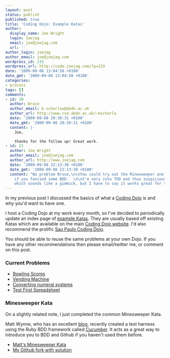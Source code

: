 ```yaml
---
layout: post
status: publish
published: true
title: 'Coding Dojo: Example Katas'
author:
  display_name: Joe Wright
  login: joejag
  email: joe@joejag.com
  url: ''
author_login: joejag
author_email: joe@joejag.com
wordpress_id: 233
wordpress_url: http://code.joejag.com/?p=233
date: '2009-09-08 13:04:50 +0100'
date_gmt: '2009-09-08 13:04:50 +0100'
categories:
- process
tags: []
comments:
- id: 20
  author: Bruce
  author_email: b.scharlau@abdn.ac.uk
  author_url: http://www.csd.abdn.ac.uk/~bscharla
  date: '2009-09-08 20:30:31 +0100'
  date_gmt: '2009-09-08 20:30:31 +0100'
  content: |-
    Joe,

    thanks for the follow up! Great work.
- id: 21
  author: Joe Wright
  author_email: joe@joejag.com
  author_url: http://www.joejag.com
  date: '2009-09-08 22:13:30 +0100'
  date_gmt: '2009-09-08 22:13:30 +0100'
  content: "No problem Bruce,\n\nYou could try out the Minesweeper one with your students
    if you fancied some BDD.  \n\nI'm very into TDD and thus suspicious of anything
    which sounds like a gimmick, but I have to say it works great for this small problem."
---
```

<p>In my previous post I discussed the basics of what a <a href="{% post_url /2009-09-03-the-coding-dojo %}">Coding Dojo</a> is and why you'd want to have one.  </p>
<p>I host a Coding Dojo at my work every month, so I've decided to periodically update an index page of <a href="http:&#47;&#47;code.joejag.com&#47;coding-dojo-example-katas&#47;">example Katas</a>.  They are usually based off existing Katas which are available on the main <a href="http:&#47;&#47;codingdojo.org&#47;">Coding Dojo website</a>.  I'd also recommend the prolific <a href="http:&#47;&#47;translate.google.com&#47;translate?hl=en&sl=pt&u=http:&#47;&#47;www.dojosp.org&#47;&ei=9k-mSrS6MoKanwO59rH0Dw&sa=X&oi=translate&resnum=4&ct=result&prev=&#47;search%3Fq%3Ddojosp%26hl%3Den%26client%3Dfirefox-a%26rls%3Dorg.mozilla:en-GB:official%26hs%3DTN0">Sao Paulo Coding Dojo</a>.</p>
<p>You should be able to reuse the same problems at your own Dojo.  If you have any other recommendations then please email&#47;twitter me, or comment on this post.</p>
<h3>Current Problems</h3>

<ul>
<li><a href="{{ site.url }}/coding-dojo/christmas-delivery">Bowling Scores</a></li>
<li><a href="{{ site.url }}/coding-dojo/vending-machine">Vending Machine</a></li>
<li><a href="{{ site.url }}/coding-dojo/converting-between-different-numeral-systems">Converting numeral systems</a></li>
<li><a href="{{ site.url }}/coding-dojo/test-first-spreadsheet">Test First Spreadsheet</a></li>
</ul>

<h3>Minesweeper Kata</h3>
<p>On a slightly related note, I just completed the common Minesweeper Kata.  </p>
<p>Matt Wynne, who has an excellent <a href="http:&#47;&#47;blog.mattwynne.net&#47;">blog</a>, recently created a test harness using the Ruby BDD framework called <a href="http:&#47;&#47;cukes.info&#47;">Cucumber</a>.  It acts as a great way to introduce you to BDD and Github if you haven't used them before.</p>

<ul>
<li><a href="http:&#47;&#47;github.com&#47;mattwynne&#47;kata-minesweeper&#47;tree&#47;master">Matt's Minesweeper Kata</a></li>
<li><a href="http:&#47;&#47;github.com&#47;joejag&#47;kata-minesweeper&#47;tree&#47;412433d53970cc6b052cad5235970ea0d6c3154d&#47;lib">My Github fork with solution</a></li><br />
</ul>

